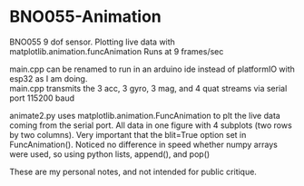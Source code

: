 # BNO055-Animation
BNO055 9 dof sensor. 
Plotting live data with matplotlib.animation.funcAnimation
Runs at 9 frames/sec

main.cpp can be renamed to run in an arduino ide instead of platformIO with esp32 as I am doing.  
main.cpp transmits the 3 acc, 3 gyro, 3 mag, and 4 quat streams via serial port 115200 baud

animate2.py uses matplotlib.animation.FuncAnimation to plt the live data coming from
the serial port.  All data in one figure with 4 subplots (two rows by two columns).  Very
important that the blit=True option set in FuncAnimation().
Noticed no difference in speed whether numpy arrays were used, so  using python
lists, append(), and pop()

These are my personal notes, and not intended for public critique.  

